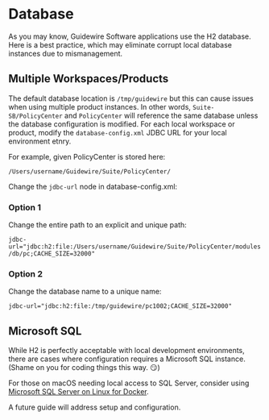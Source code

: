 # Database

As you may know, Guidewire Software applications use the H2 database. Here is a best practice, which may eliminate corrupt local database instances due to mismanagement.

## Multiple Workspaces/Products

The default database location is ```/tmp/guidewire``` but this can cause issues when using multiple product instances. In other words, ```Suite-SB/PolicyCenter``` and ```PolicyCenter``` will reference the same database unless the database configuration is modified. For each local workspace or product, modify the ```database-config.xml``` JDBC URL for your local environment etnry. 

For example, given PolicyCenter is stored here:

```/Users/username/Guidewire/Suite/PolicyCenter/```

Change the ```jdbc-url``` node in database-config.xml:

### Option 1

Change the entire path to an explicit and unique path:

```jdbc-url="jdbc:h2:file:/Users/username/Guidewire/Suite/PolicyCenter/modules/db/pc;CACHE_SIZE=32000"```

### Option 2

Change the database name to a unique name:

```jdbc-url="jdbc:h2:file:/tmp/guidewire/pc1002;CACHE_SIZE=32000"```


## Microsoft SQL

While H2 is perfectly acceptable with local development environments, there are cases where configuration requires a Microsoft SQL instance. (Shame on you for coding things this way. :smirk:) 

For those on macOS needing local access to SQL Server, consider using [Microsoft SQL Server on Linux for Docker](https://hub.docker.com/_/microsoft-mssql-server). 

A future guide will address setup and configuration.